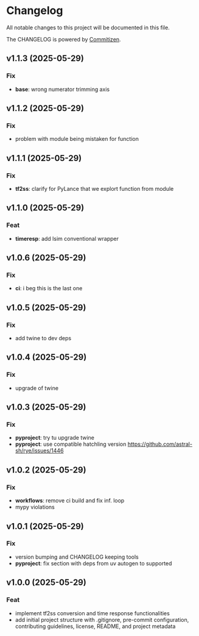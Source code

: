 # Changelog

All notable changes to this project will be documented in this file.

The CHANGELOG is powered by [Commitizen](https://commitizen-tools.github.io/commitizen/).

## v1.1.3 (2025-05-29)

### Fix

- **base**: wrong numerator trimming axis

## v1.1.2 (2025-05-29)

### Fix

- problem with module being mistaken for function

## v1.1.1 (2025-05-29)

### Fix

- **tf2ss**: clarify for PyLance that we explort function from module

## v1.1.0 (2025-05-29)

### Feat

- **timeresp**: add lsim conventional wrapper

## v1.0.6 (2025-05-29)

### Fix

- **ci**: i beg this is the last one

## v1.0.5 (2025-05-29)

### Fix

- add twine to dev deps

## v1.0.4 (2025-05-29)

### Fix

- upgrade of twine

## v1.0.3 (2025-05-29)

### Fix

- **pyproject**: try tu upgrade twine
- **pyproject**: use compatible hatchling version <https://github.com/astral-sh/rye/issues/1446>

## v1.0.2 (2025-05-29)

### Fix

- **workflows**: remove ci build and fix inf. loop
- mypy violations

## v1.0.1 (2025-05-29)

### Fix

- version bumping and CHANGELOG keeping tools
- **pyproject**: fix section with deps from uv autogen to supported

## v1.0.0 (2025-05-29)

### Feat

- implement tf2ss conversion and time response functionalities
- add initial project structure with .gitignore, pre-commit configuration, contributing guidelines, license, README, and project metadata
